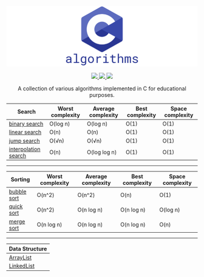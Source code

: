 [![c-algorithms](/.github/c-logo.png)](https://github.com/madureira/c-algorithms)

<p align="center">
  <a aria-label="language" href="https://en.wikipedia.org/wiki/C11_(C_standard_revision)" target="_blank">
    <img src="https://img.shields.io/badge/Language-C-blue.svg?style=for-the-badge&labelColor=000000&logoWidth=20">
  </a>
  <a aria-label="MIT license" href="https://lbesson.mit-license.org/" target="_blank">
    <img src="https://img.shields.io/badge/License-MIT-blue.svg?style=for-the-badge&labelColor=000000&logoWidth=20">
  </a>
  <a aria-label="Maintenance" href="https://github.com/madureira/c-algorithms/graphs/commit-activity" target="_blank">
    <img src="https://img.shields.io/badge/Maintained%3F-yes-green.svg?style=for-the-badge&labelColor=000000&logoWidth=20">
  </a>
</p>

<p align="center">A collection of various algorithms implemented in C for educational purposes.</p>


| Search                                                 | Worst complexity | Average complexity | Best complexity | Space complexity |
| ------------------------------------------------------ | ---------------- | ------------------ | ----------------| ---------------- |
| [binary search](/search/binary_search.c)               | O(log n)         | O(log n)           | O(1)            | O(1)             |
| [linear search](/search/linear_search.c)               | O(n)             | O(n)               | O(1)            | O(1)             |
| [jump search](/search/jump_search.c)                   | O(√n)            | O(√n)              | O(1)            | O(1)             |
| [interpolation search](/search/interpolation_search.c) | O(n)             | O(log log n)       | O(1)            | O(1)             |

---

| Sorting                                  | Worst complexity | Average complexity | Best complexity | Space complexity |
| ---------------------------------------- | ---------------- | ------------------ | ----------------| ---------------- |
| [bubble sort](/sorting/bubble_sort.c)    | O(n^2)           | O(n^2)             | O(n)            | O(1)             |
| [quick sort](/sorting/quick_sort.c)      | O(n^2)           | O(n log n)         | O(n log n)      | O(log n)         |
| [merge sort](/sorting/merge_sort.c)      | O(n log n)       | O(n log n)         | O(n log n)      | O(n)             |

---

| Data Structure                             |
| ------------------------------------------ |
| [ArrayList](/data_structures/ArrayList/)   |
| [LinkedList](/data_structures/LinkedList/) |